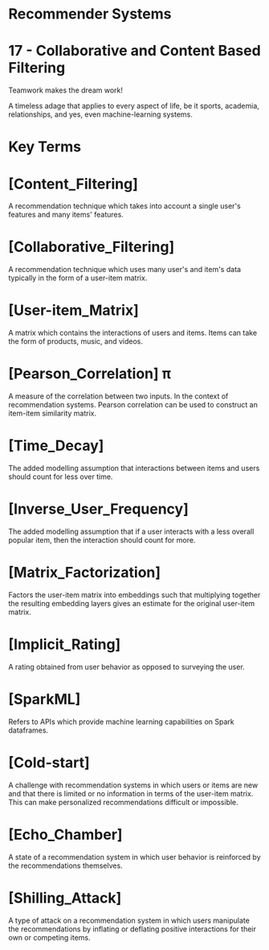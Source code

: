 # Recommender Systems

# 17 - Collaborative and Content Based Filtering

Teamwork makes the dream work!

A timeless adage that applies to every aspect of life, be it sports, academia, 
relationships, and yes, even machine-learning systems.

# Key Terms

# [Content_Filtering]
A recommendation technique which takes into account a single user's features and 
many items' features.
    
# [Collaborative_Filtering]
A recommendation technique which uses many user's and item's data typically in 
the form of a user-item matrix.
    
# [User-item_Matrix]
A matrix which contains the interactions of users and items. Items can take the 
form of products, music, and videos.
    
# [Pearson_Correlation] π
A measure of the correlation between two inputs. In the context of recommendation 
systems. Pearson correlation can be used to construct an item-item similarity 
matrix.
    
# [Time_Decay]
The added modelling assumption that interactions between items and users should 
count for less over time.
    
# [Inverse_User_Frequency]
The added modelling assumption that if a user interacts with a less overall popular 
item, then the interaction should count for more. 
    
# [Matrix_Factorization]
Factors the user-item matrix into embeddings such that multiplying together the 
resulting embedding layers gives an estimate for the original user-item matrix.

# [Implicit_Rating]
A rating obtained from user behavior as opposed to surveying the user.
    
# [SparkML]
Refers to APIs which provide machine learning capabilities on Spark dataframes.
    
# [Cold-start]
A challenge with recommendation systems in which users or items are new and that 
there is limited or no information in terms of the user-item matrix. This can make personalized recommendations difficult or impossible.
    
# [Echo_Chamber]
A state of a recommendation system in which user behavior is reinforced by the 
recommendations themselves.
    
# [Shilling_Attack]
A type of attack on a recommendation system in which users manipulate the recommendations 
by inflating or deflating positive interactions for their own or competing items.
